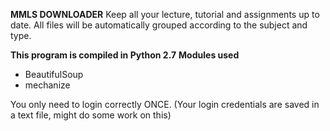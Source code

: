 **MMLS DOWNLOADER**
Keep all your lecture, tutorial and assignments up to date.
All files will be automatically grouped according to the subject and type.

**This program is compiled in Python 2.7** 
**Modules used**
- BeautifulSoup
- mechanize



You only need to login correctly ONCE.
(Your login credentials are saved in a text file, might do some work on this)
